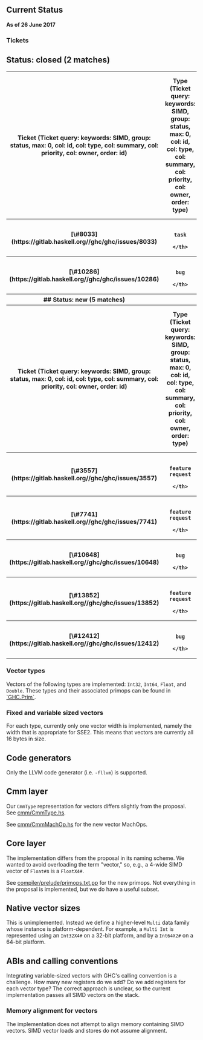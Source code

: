 ## Current Status

**As of 26 June 2017**

### Tickets

## Status: closed (2 matches)

<table><tr><th>Ticket (Ticket query: keywords: SIMD, group: status, max: 0, col: id, col: type, col: summary, col: priority, col: owner, order: id)</th>
<th>Type (Ticket query: keywords: SIMD, group: status, max: 0, col: id, col: type, col: summary, col: priority, col: owner, order: type)</th>
<th>Summary (Ticket query: keywords: SIMD, group: status, max: 0, col: id, col: type, col: summary, col: priority, col: owner, order: summary)</th>
<th>Priority (Ticket query: keywords: SIMD, group: status, max: 0, col: id, col: type, col: summary, col: priority, col: owner, desc: 1, order: priority)</th>
<th>Owner (Ticket query: keywords: SIMD, group: status, max: 0, col: id, col: type, col: summary, col: priority, col: owner, order: owner)</th></tr>
<tr><th>[\#8033](https://gitlab.haskell.org//ghc/ghc/issues/8033)</th>
<th>
                      
                      
                      
                      
                      
                      
                      
                      
                      task
                    </th>
<th>[add AVX register support to llvm calling convention](https://gitlab.haskell.org//ghc/ghc/issues/8033)</th>
<th>
                      
                      
                      
                      
                      
                      
                      
                      
                      normal
                    </th>
<th></th></tr>
<tr><th>[\#10286](https://gitlab.haskell.org//ghc/ghc/issues/10286)</th>
<th>
                      
                      
                      
                      
                      
                      
                      
                      
                      bug
                    </th>
<th>[native code generator: GHC crash at GHC.Prim SIMD vector](https://gitlab.haskell.org//ghc/ghc/issues/10286)</th>
<th>
                      
                      
                      
                      
                      
                      
                      
                      
                      normal
                    </th>
<th></th></tr>
<tr><th>## Status: new (5 matches)

</th>
<th></th>
<th></th>
<th></th>
<th></th></tr>
<tr><th>Ticket (Ticket query: keywords: SIMD, group: status, max: 0, col: id, col: type, col: summary, col: priority, col: owner, order: id)</th>
<th>Type (Ticket query: keywords: SIMD, group: status, max: 0, col: id, col: type, col: summary, col: priority, col: owner, order: type)</th>
<th>Summary (Ticket query: keywords: SIMD, group: status, max: 0, col: id, col: type, col: summary, col: priority, col: owner, order: summary)</th>
<th>Priority (Ticket query: keywords: SIMD, group: status, max: 0, col: id, col: type, col: summary, col: priority, col: owner, desc: 1, order: priority)</th>
<th>Owner (Ticket query: keywords: SIMD, group: status, max: 0, col: id, col: type, col: summary, col: priority, col: owner, order: owner)</th></tr>
<tr><th>[\#3557](https://gitlab.haskell.org//ghc/ghc/issues/3557)</th>
<th>
                      
                      
                      
                      
                      
                      
                      
                      
                      feature request
                    </th>
<th>[CPU Vector instructions in GHC.Prim](https://gitlab.haskell.org//ghc/ghc/issues/3557)</th>
<th>
                      
                      
                      
                      
                      
                      
                      
                      
                      normal
                    </th>
<th></th></tr>
<tr><th>[\#7741](https://gitlab.haskell.org//ghc/ghc/issues/7741)</th>
<th>
                      
                      
                      
                      
                      
                      
                      
                      
                      feature request
                    </th>
<th>[Add SIMD support to x86/x86_64 NCG](https://gitlab.haskell.org//ghc/ghc/issues/7741)</th>
<th>
                      
                      
                      
                      
                      
                      
                      
                      
                      normal
                    </th>
<th>abhir00p</th></tr>
<tr><th>[\#10648](https://gitlab.haskell.org//ghc/ghc/issues/10648)</th>
<th>
                      
                      
                      
                      
                      
                      
                      
                      
                      bug
                    </th>
<th>[Some 64-vector SIMD primitives are absolutely useless](https://gitlab.haskell.org//ghc/ghc/issues/10648)</th>
<th>
                      
                      
                      
                      
                      
                      
                      
                      
                      normal
                    </th>
<th></th></tr>
<tr><th>[\#13852](https://gitlab.haskell.org//ghc/ghc/issues/13852)</th>
<th>
                      
                      
                      
                      
                      
                      
                      
                      
                      feature request
                    </th>
<th>[Can we have more SIMD primops, corresponding to the untapped AVX etc. instructions?](https://gitlab.haskell.org//ghc/ghc/issues/13852)</th>
<th>
                      
                      
                      
                      
                      
                      
                      
                      
                      normal
                    </th>
<th></th></tr>
<tr><th>[\#12412](https://gitlab.haskell.org//ghc/ghc/issues/12412)</th>
<th>
                      
                      
                      
                      
                      
                      
                      
                      
                      bug
                    </th>
<th>[SIMD things introduce a metric ton of known key things](https://gitlab.haskell.org//ghc/ghc/issues/12412)</th>
<th>
                      
                      
                      
                      
                      
                      
                      
                      
                      low
                    </th>
<th></th></tr></table>

### Vector types


Vectors of the following types are implemented: `Int32`, `Int64`, `Float`, and `Double`. These types and their associated primops can be found in [ \`GHC.Prim\`](https://downloads.haskell.org/~ghc/8.0.2/docs/html/libraries/ghc-prim-0.5.0.0/GHC-Prim.html#g:28).

### Fixed and variable sized vectors


For each type, currently only one vector width is implemented, namely the width that is appropriate for SSE2. This means that vectors are currently all 16 bytes in size.

## Code generators


Only the LLVM code generator (i.e. `-fllvm`) is supported.

## Cmm layer


Our `CmmType` representation for vectors differs slightly from the proposal. See [cmm/CmmType.hs](/trac/ghc/browser/compiler/cmm/CmmType.hs?rev=e42746d07239888c74e937046fadf93655b44b65#L42)[](/trac/ghc/export/HEAD/ghc/compiler/cmm/CmmType.hs#L42).


See [cmm/CmmMachOp.hs](/trac/ghc/browser/compiler/cmm/CmmMachOp.hs?rev=e42746d07239888c74e937046fadf93655b44b65#L106)[](/trac/ghc/export/HEAD/ghc/compiler/cmm/CmmMachOp.hs#L106) for the new vector MachOps.

## Core layer


The implementation differs from the proposal in its naming scheme. We wanted to avoid overloading the term "vector," so, e.g., a 4-wide SIMD vector of `Float#`s is a `FloatX4#`.


See [compiler/prelude/primops.txt.pp](/trac/ghc/browser/compiler/prelude/primops.txt.pp?rev=e42746d07239888c74e937046fadf93655b44b65#L1935)[](/trac/ghc/export/HEAD/ghc/compiler/prelude/primops.txt.pp#L1935) for the new primops. Not everything in the proposal is implemented, but we do have a useful subset.

## Native vector sizes


This is unimplemented. Instead we define a higher-level `Multi` data family whose instance is platform-dependent. For example, a `Multi Int` is represented using an `Int32X4#` on a 32-bit platform, and by a `Int64X2#` on a 64-bit platform.

## ABIs and calling conventions


Integrating variable-sized vectors with GHC's calling convention is a challenge. How many new registers do we add? Do we add registers for each vector type? The correct approach is unclear, so the current implementation passes all SIMD vectors on the stack.

### Memory alignment for vectors


The implementation does not attempt to align memory containing SIMD vectors. SIMD vector loads and stores do not assume alignment.
